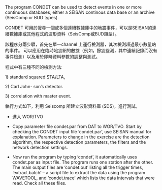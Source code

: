 The program CONDET can be used to detect events in one or more continuous databases, either a SEISAN continous data base or an archive \(SeisComp or BUD types\).

CONDET 可用於搜尋一個或多個連續數據庫中的地震事件，可以是SEISAN的連續數據庫或其他程式的波形資料（SeisComp或BUD類型）。

該程序分兩步驟，首先在單一channel 上運行檢測器，其次檢測超過最小數量站的事件。 可以應用在臨時地震網的數據（例如，餘震監測，其中連續記錄而沒有事件檢測）以及用於即時資料參數的調整與測試。

程式中有三種不同的檢測方法:

1\) standard squared STA/LTA,

2\) Carl John- son’s detector.

3\) correlation with master event.

執行方式如下，利用 Seiscomp 所建立波形資料庫 \(SDS\)，進行測試。

* 進入 WOR/TVO

* Copy parameter file condet.par from DAT to WOR/TVO. Start by checking the CONDET input file ‘condet.par’, use SEISAN manual for explanation. Parameters to change in the exercise are the detection algorithm, the respective detection parameters, the filters and the network detection settings.

* Now run the program by typing ‘condet’, it automatically uses condet.par as input file. The program runs one station after the other. The main output files are ‘condet.out’ listing all the trigger times, ‘extract.batch’ – a script file to extract the data using the program WAVETOOL, and ‘condet.trace’ which lists the data intervals that were read. Check all these files.



